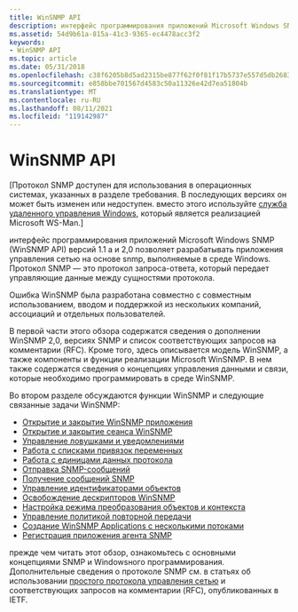 ```yaml
---
title: WinSNMP API
description: интерфейс программирования приложений Microsoft Windows SNMP (WinSNMP API) версий 1.1 a и 2,0 позволяет разрабатывать приложения управления сетью на основе snmp, выполняемые в среде Windows.
ms.assetid: 54d9b61a-815a-41c3-9365-ec4478acc3f2
keywords:
- WinSNMP API
ms.topic: article
ms.date: 05/31/2018
ms.openlocfilehash: c38f6205b8d5ad2315be877f62f0f81f17b5737e557d5db2683163ff26edf62c
ms.sourcegitcommit: e858bbe701567d4583c50a11326e42d7ea51804b
ms.translationtype: MT
ms.contentlocale: ru-RU
ms.lasthandoff: 08/11/2021
ms.locfileid: "119142987"
---
```

# <a name="winsnmp-api"></a>WinSNMP API

\[Протокол SNMP доступен для использования в операционных системах, указанных в разделе требования. В последующих версиях он может быть изменен или недоступен. вместо этого используйте [служба удаленного управления Windows](/windows/desktop/WinRM/portal), который является реализацией Microsoft WS-Man.\]

интерфейс программирования приложений Microsoft Windows SNMP (WinSNMP API) версий 1.1 a и 2,0 позволяет разрабатывать приложения управления сетью на основе snmp, выполняемые в среде Windows. Протокол SNMP — это протокол запроса-ответа, который передает управляющие данные между сущностями протокола.

Ошибка WinSNMP была разработана совместно с совместным использованием, вводом и поддержкой из нескольких компаний, ассоциаций и отдельных пользователей.

В первой части этого обзора содержатся сведения о дополнении WinSNMP 2,0, версиях SNMP и список соответствующих запросов на комментарии (RFC). Кроме того, здесь описывается модель WinSNMP, а также компоненты и функции реализации Microsoft WinSNMP. В нем также содержатся сведения о концепциях управления данными и связи, которые необходимо программировать в среде WinSNMP.

Во втором разделе обсуждаются функции WinSNMP и следующие связанные задачи WinSNMP:

-   [Открытие и закрытие WinSNMP приложения](opening-and-closing-a-winsnmp-application.md)
-   [Открытие и закрытие сеанса WinSNMP](opening-and-closing-a-winsnmp-session.md)
-   [Управление ловушками и уведомлениями](managing-traps-and-notifications.md)
-   [Работа с списками привязок переменных](working-with-variable-binding-lists.md)
-   [Работа с единицами данных протокола](working-with-protocol-data-units.md)
-   [Отправка SNMP-сообщений](sending-snmp-messages.md)
-   [Получение сообщений SNMP](receiving-snmp-messages.md)
-   [Управление идентификаторами объектов](managing-object-identifiers.md)
-   [Освобождение дескрипторов WinSNMP](freeing-winsnmp-descriptors.md)
-   [Настройка режима преобразования объектов и контекста](setting-the-entity-and-context-translation-mode.md)
-   [Управление политикой повторной передачи](managing-the-retransmission-policy.md)
-   [Создание WinSNMP Applications с несколькими потоками](writing-winsnmp-applications-with-multiple-threads.md)
-   [Регистрация приложения агента SNMP](registering-an-snmp-agent-application.md)

прежде чем читать этот обзор, ознакомьтесь с основными концепциями SNMP и Windowsного программирования. Дополнительные сведения о протоколе SNMP см. в статьях об использовании [простого протокола управления сетью](simple-network-management-protocol-snmp-.md) и соответствующих запросов на комментарии (RFC), опубликованных в IETF.

 

 
